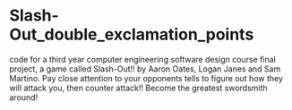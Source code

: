 # Slash-Out_double_exclamation_points
code for a third year  computer engineering software design course final project, a game called Slash-Out!! by Aaron Oates, Logan Janes and Sam Martino. Pay close attention to your opponents tells to figure out how they will attack you, then counter attack!! Become the greatest swordsmith around! 

